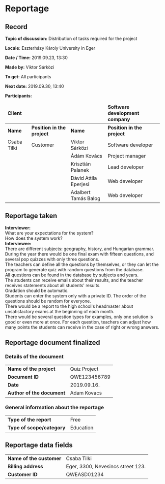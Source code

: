 # Reportage
## Record

__Topic of discussion:__ Distribution of tasks required for the project

__Locale:__ Eszterházy Károly University in Eger

__Date / Time:__ 2019.09.23, 13:30

__Made by:__ Viktor Sárközi

__To get:__ All participants

__Next date:__ 2019.09.30, 13:40

__Participants:__

<table>
  <thead>
  <tr>
    <td colspan=2><b>Client</b><td>
    <td colspan=1><b>Software development company</b></td>
  </tr>
  </thead>
  <tr>
    <td><b>Name</b></td>
    <td><b>Position in the project</b></td>
    <td><b>Name</b></td>
    <td><b>Position in the project</b></td>
  </tr>
  <td>Csaba Tilki</td>
  <td>Customer</td>
  <td>Viktor Sárközi</td>
  <td>Software developer</td>
  </tr>
  <tr>
  <td> </td>
  <td> </td>
  <td>Ádám Kovács</td>
  <td>Project manager</td>
  </tr>
  <tr>
  <td> </td>
  <td> </td>
  <td>Krisztián Palanek</td>
  <td>Lead developer</td>
  </tr>
  <tr>
  <td> </td>
  <td> </td>
  <td>Dávid Attila Eperjesi</td>
  <td>Web developer</td>
  </tr>
  <tr>
  <td> </td>
  <td> </td>
  <td>Adalbert Tamás Balog</td>
  <td>Web developer</td>
  </tr>  
</table>

## Reportage taken
__Interviewer:__  
What are your expectations for the system?  
How does the system work?  
__Interviewee:__  
There are different subjects: geography, history, and Hungarian grammar.  
During the year there would be one final exam with fifteen questions, and several pop quizzes with only three questions.  
The teachers can define all the questions by themselves, or they can let the program to generate quiz with random questions from the database.  
All questions can be found in the database by subjects and years.  
The students can receive emails about their results, and the teacher receives statements about all students' results.  
Gradation should be automatic.  
Students can enter the system only with a private ID.
The order of the questions should be random for everyone.  
There would be a report to the high school's headmaster about unsatisfactory exams at the beginning of each month.  
There would be several question types for examples, only one solution is good or even more at once. For each question, teachers can adjust how many points the students can receive in the case of right or wrong answers.
## Reportage document finalized
### Details of the document
<table>
  <tr>
    <td><b>Name of the project</b></th>
    <td>Quiz Project</th>
  </tr>
  <tr>
    <td><b>Document ID</b></th>
    <td>QWE123456789</td>
  </tr>
  <tr>
    <td><b>Date</b></th>
    <td>2019.09.16.</td>
  </tr>
  <tr>
    <td><b>Author of the document</b></th>
    <td>Adam Kovacs</td>
  </tr>
</table>

### General information about the reportage
<table>
  <tr>
    <td><b>Type of the report</b></th>
    <td>Free</td>
  </tr>
  <tr>
    <td><b>Type of scope/category</b></th>
    <td>Education</td>
  </tr>
</table>

## Reportage data fields
<table>
  <tr>
    <td><b>Name of the customer</b></th>
    <td>Csaba Tilki</td>
  </tr>
  <tr>
    <td><b>Billing address</b></th>
    <td>Eger, 3300, Nevesincs street 123.</td>
  </tr>
  <tr>
    <td><b>Customer ID</b></th>
    <td>QWEASD01234</td>
  </tr>
</table>
